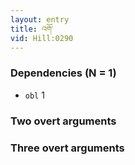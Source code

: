 ```yaml
---
layout: entry
title: འགོ་
vid: Hill:0290
---
```

### Dependencies (N = 1)
* `obl` 1


### Two overt arguments


### Three overt arguments
